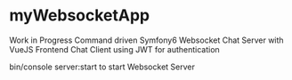 # myWebsocketApp

Work in Progress
Command driven Symfony6 Websocket Chat Server with VueJS Frontend Chat Client using JWT for authentication

bin/console server:start to start Websocket Server
